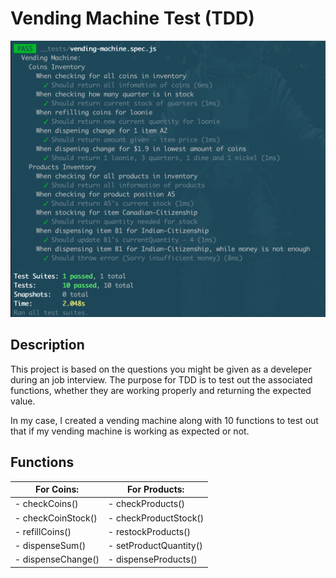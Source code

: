 # Vending Machine Test (TDD)

![alt text](screenshots/tests.png)

## Description

This project is based on the questions you might be given as a develeper during an job interview. The purpose for TDD is to test out the associated functions, whether they are working properly and returning the expected value.

In my case, I created a vending machine along with 10 functions to test out that if my vending machine is working as expected or not.

## Functions

| For Coins:         | For Products:          |
| ------------------ | ---------------------- |
| - checkCoins()     | - checkProducts()      |
| - checkCoinStock() | - checkProductStock()  |
| - refillCoins()    | - restockProducts()    |
| - dispenseSum()    | - setProductQuantity() |
| - dispenseChange() | - dispenseProducts()   |
